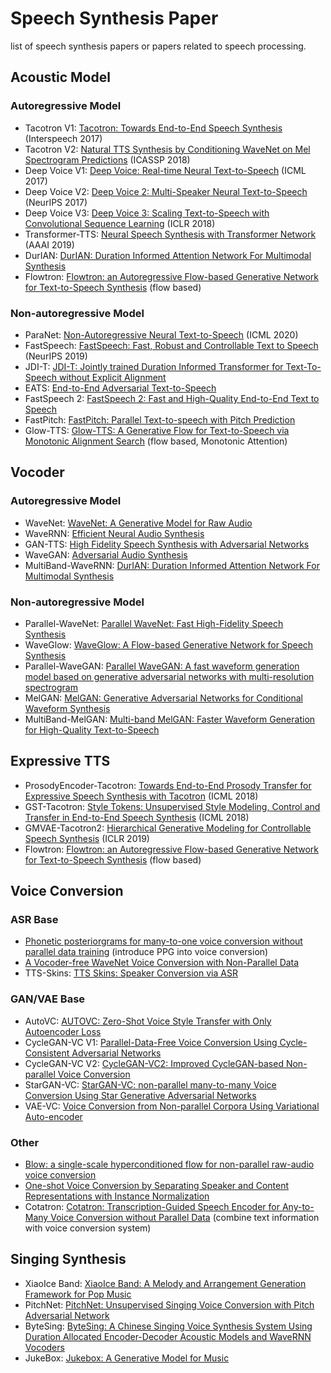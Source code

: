 # Speech Synthesis Paper
list of speech synthesis papers or papers related to speech processing.

## Acoustic Model
### Autoregressive Model
- Tacotron V1: [Tacotron: Towards End-to-End Speech Synthesis](https://arxiv.org/abs/1703.10135) (Interspeech 2017)
- Tacotron V2: [Natural TTS Synthesis by Conditioning WaveNet on Mel Spectrogram Predictions](https://arxiv.org/abs/1712.05884) (ICASSP 2018)
- Deep Voice V1: [Deep Voice: Real-time Neural Text-to-Speech](https://arxiv.org/abs/1702.07825) (ICML 2017)
- Deep Voice V2: [Deep Voice 2: Multi-Speaker Neural Text-to-Speech](https://arxiv.org/abs/1705.08947) (NeurIPS 2017)
- Deep Voice V3: [Deep Voice 3: Scaling Text-to-Speech with Convolutional Sequence Learning](https://arxiv.org/abs/1710.07654) (ICLR 2018)
- Transformer-TTS: [Neural Speech Synthesis with Transformer Network](https://arxiv.org/abs/1809.08895) (AAAI 2019)
- DurIAN: [DurIAN: Duration Informed Attention Network For Multimodal Synthesis](https://arxiv.org/abs/1909.01700)
- Flowtron: [Flowtron: an Autoregressive Flow-based Generative Network for Text-to-Speech Synthesis](https://arxiv.org/abs/2005.05957) (flow based)

### Non-autoregressive Model
- ParaNet: [Non-Autoregressive Neural Text-to-Speech](https://arxiv.org/pdf/1905.08459.pdf) (ICML 2020)
- FastSpeech: [FastSpeech: Fast, Robust and Controllable Text to Speech](https://arxiv.org/abs/1905.09263) (NeurIPS 2019)
- JDI-T: [JDI-T: Jointly trained Duration Informed Transformer for Text-To-Speech without Explicit Alignment](https://arxiv.org/abs/2005.07799)
- EATS: [End-to-End Adversarial Text-to-Speech](https://arxiv.org/pdf/2006.03575.pdf)
- FastSpeech 2: [FastSpeech 2: Fast and High-Quality End-to-End Text to Speech](https://arxiv.org/abs/2006.04558)
- FastPitch: [FastPitch: Parallel Text-to-speech with Pitch Prediction](https://arxiv.org/pdf/2006.06873.pdf)
- Glow-TTS: [Glow-TTS: A Generative Flow for Text-to-Speech via Monotonic Alignment Search](https://arxiv.org/abs/2005.11129) (flow based, Monotonic Attention)

## Vocoder
### Autoregressive Model
- WaveNet: [WaveNet: A Generative Model for Raw Audio](https://arxiv.org/abs/1609.03499)
- WaveRNN: [Efficient Neural Audio Synthesis](https://arxiv.org/abs/1802.08435)
- GAN-TTS: [High Fidelity Speech Synthesis with Adversarial Networks](https://arxiv.org/pdf/1909.11646.pdf)
- WaveGAN: [Adversarial Audio Synthesis](https://arxiv.org/abs/1802.04208)
- MultiBand-WaveRNN: [DurIAN: Duration Informed Attention Network For Multimodal Synthesis](https://arxiv.org/abs/1909.01700)

### Non-autoregressive Model
- Parallel-WaveNet: [Parallel WaveNet: Fast High-Fidelity Speech Synthesis](https://arxiv.org/pdf/1711.10433.pdf)
- WaveGlow: [WaveGlow: A Flow-based Generative Network for Speech Synthesis](https://arxiv.org/abs/1811.00002)
- Parallel-WaveGAN: [Parallel WaveGAN: A fast waveform generation model based on generative adversarial networks with multi-resolution spectrogram](https://arxiv.org/abs/1910.11480)
- MelGAN: [MelGAN: Generative Adversarial Networks for Conditional Waveform Synthesis](https://arxiv.org/abs/1910.06711)
- MultiBand-MelGAN: [Multi-band MelGAN: Faster Waveform Generation for High-Quality Text-to-Speech](https://arxiv.org/abs/2005.05106)

## Expressive TTS
- ProsodyEncoder-Tacotron: [Towards End-to-End Prosody Transfer for Expressive Speech Synthesis with Tacotron](https://arxiv.org/abs/1803.09047) (ICML 2018)
- GST-Tacotron: [Style Tokens: Unsupervised Style Modeling, Control and Transfer in End-to-End Speech Synthesis](https://arxiv.org/abs/1803.09017) (ICML 2018)
- GMVAE-Tacotron2: [Hierarchical Generative Modeling for Controllable Speech Synthesis](https://arxiv.org/abs/1810.07217) (ICLR 2019)
- Flowtron: [Flowtron: an Autoregressive Flow-based Generative Network for Text-to-Speech Synthesis](https://arxiv.org/abs/2005.05957) (flow based)

## Voice Conversion
### ASR Base
- [Phonetic posteriorgrams for many-to-one voice conversion without parallel data training](https://ieeexplore.ieee.org/stamp/stamp.jsp?tp=&arnumber=7552917) (introduce PPG into voice conversion)
- [A Vocoder-free WaveNet Voice Conversion with Non-Parallel Data](https://arxiv.org/pdf/1902.03705.pdf)
- TTS-Skins: [TTS Skins: Speaker Conversion via ASR](https://arxiv.org/pdf/1904.08983.pdf)

### GAN/VAE Base
- AutoVC: [AUTOVC: Zero-Shot Voice Style Transfer with Only Autoencoder Loss](https://arxiv.org/abs/1905.05879)
- CycleGAN-VC V1: [Parallel-Data-Free Voice Conversion Using Cycle-Consistent Adversarial Networks](https://arxiv.org/abs/1711.11293)
- CycleGAN-VC V2: [CycleGAN-VC2: Improved CycleGAN-based Non-parallel Voice Conversion](https://arxiv.org/abs/1904.04631)
- StarGAN-VC: [StarGAN-VC: non-parallel many-to-many Voice Conversion Using Star Generative Adversarial Networks](https://ieeexplore.ieee.org/stamp/stamp.jsp?tp=&arnumber=8639535&tag=1)
- VAE-VC: [Voice Conversion from Non-parallel Corpora Using Variational Auto-encoder](https://arxiv.org/pdf/1610.04019.pdf)

### Other
- [Blow: a single-scale hyperconditioned flow for non-parallel raw-audio voice conversion](https://arxiv.org/abs/1906.00794)
- [One-shot Voice Conversion by Separating Speaker and Content Representations with Instance Normalization](https://arxiv.org/abs/1904.05742)
- Cotatron: [Cotatron: Transcription-Guided Speech Encoder for Any-to-Many Voice Conversion without Parallel Data](https://arxiv.org/abs/2005.03295) (combine text information with voice conversion system)

## Singing Synthesis
- XiaoIce Band: [XiaoIce Band: A Melody and Arrangement Generation Framework for Pop Music](https://www.kdd.org/kdd2018/accepted-papers/view/xiaoice-banda-melody-and-arrangement-generation-framework-for-pop-music)
- PitchNet: [PitchNet: Unsupervised Singing Voice Conversion with Pitch Adversarial Network](https://arxiv.org/abs/1912.01852)
- ByteSing: [ByteSing: A Chinese Singing Voice Synthesis System Using Duration Allocated Encoder-Decoder Acoustic Models and WaveRNN Vocoders](https://arxiv.org/abs/2004.11012)
- JukeBox: [Jukebox: A Generative Model for Music](https://arxiv.org/abs/2005.00341)